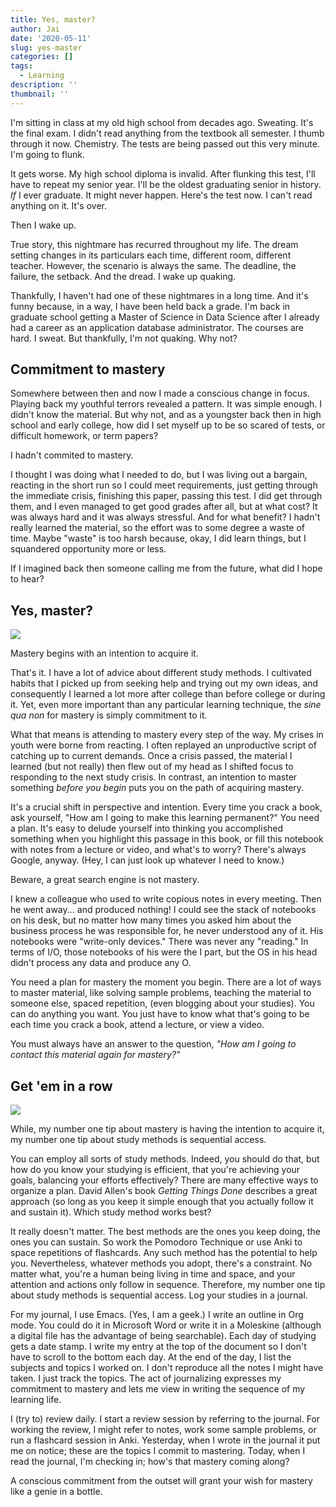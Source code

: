 ```yaml
---
title: Yes, master?
author: Jai
date: '2020-05-11'
slug: yes-master
categories: []
tags:
  - Learning
description: ''
thumbnail: ''
---
```


I'm sitting in class at my old high school from decades ago. Sweating. It's the final exam. I didn't read anything from the textbook all semester. I thumb through it now. Chemistry. The tests are being passed out this very minute. I'm going to flunk.

It gets worse. My high school diploma is invalid. After flunking this test, I'll have to repeat my senior year. I'll be the oldest graduating senior in history. *If* I ever graduate. It might never happen. Here's the test now. I can't read anything on it. It's over.

Then I wake up.

True story, this nightmare has recurred throughout my life. The dream setting changes in its particulars each time, different room, different teacher. However, the scenario is always the same. The deadline, the failure, the setback. And the dread. I wake up quaking.

Thankfully, I haven't had one of these nightmares in a long time. And it's funny because, in a way, I have been held back a grade. I'm back in graduate school getting a Master of Science in Data Science after I already had a career as an application database administrator. The courses are hard. I sweat. But thankfully, I'm not quaking. Why not?

## Commitment to mastery
Somewhere between then and now I made a conscious change in focus. Playing back my youthful terrors revealed a pattern. It was simple enough. I didn't know the material. But why not, and as a youngster back then in high school and early college, how did I set myself up to be so scared of tests, or difficult homework, or term papers?

I hadn't commited to mastery.

I thought I was doing what I needed to do, but I was living out a bargain, reacting in the short run so I could meet requirements, just getting through the immediate crisis, finishing this paper, passing this test. I did get through them, and I even managed to get good grades after all, but at what cost? It was always hard and it was always stressful. And for what benefit? I hadn't really learned the material, so the effort was to some degree a waste of time. Maybe "waste" is too harsh because, okay, I did learn things, but I squandered opportunity more or less.

If I imagined back then someone calling me from the future, what did I hope to hear?

## Yes, master?
![](https://datascience.jeffryes.net/img/yes_master.jpg)

Mastery begins with an intention to acquire it.

That's it. I have a lot of advice about different study methods. I cultivated habits that I picked up from seeking help and trying out my own ideas, and consequently I learned a lot more after college than before college or during it. Yet, even more important than any particular learning technique, the *sine qua non* for mastery is simply commitment to it.

What that means is attending to mastery every step of the way. My crises in youth were borne from reacting. I often replayed an unproductive script of catching up to current demands. Once a crisis passed, the material I learned (but not really) then flew out of my head as I shifted focus to responding to the next study crisis. In contrast, an intention to master something *before you begin* puts you on the path of acquiring mastery.

It's a crucial shift in perspective and intention. Every time you crack a book, ask yourself, "How am I going to make this learning permanent?" You need a plan. It's easy to delude yourself into thinking you accomplished something when you highlight this passage in this book, or fill this notebook with notes from a lecture or video, and what's to worry? There's always Google, anyway. (Hey, I can just look up whatever I need to know.)

Beware, a great search engine is not mastery.

I knew a colleague who used to write copious notes in every meeting. Then he went away... and produced nothing! I could see the stack of notebooks on his desk, but no matter how many times you asked him about the business process he was responsible for, he never understood any of it. His notebooks were "write-only devices." There was never any "reading." In terms of I/O, those notebooks of his were the I part, but the OS in his head didn't process any data and produce any O.

You need a plan for mastery the moment you begin. There are a lot of ways to master material, like solving sample problems, teaching the material to someone else, spaced repetition, (even blogging about your studies). You can do anything you want. You just have to know what that's going to be each time you crack a book, attend a lecture, or view a video.

You must always have an answer to the question, *"How am I going to contact this material again for mastery?"*

## Get 'em in a row
![](https://datascience.jeffryes.net/img/ducks.jpg)

While, my number one tip about mastery is having the intention to acquire it, my number one tip about study methods is sequential access.

You can employ all sorts of study methods. Indeed, you should do that, but how do you know your studying is efficient, that you're achieving your goals, balancing your efforts effectively? There are many effective ways to organize a plan. David Allen's book *Getting Things Done* describes a great approach (so long as you keep it simple enough that you actually follow it and sustain it). Which study method works best?

It really doesn't matter. The best methods are the ones you keep doing, the ones you can sustain. So work the Pomodoro Technique or use Anki to space repetitions of flashcards. Any such method has the potential to help you. Nevertheless, whatever methods you adopt, there's a constraint. No matter what, you're a human being living in time and space, and your attention and actions only follow in sequence. Therefore, my number one tip about study methods is sequential access. Log your studies in a journal.

For my journal, I use Emacs. (Yes, I am a geek.) I write an outline in Org mode. You could do it in Microsoft Word or write it in a Moleskine (although a digital file has the advantage of being searchable). Each day of studying gets a date stamp. I write my entry at the top of the document so I don't have to scroll to the bottom each day. At the end of the day, I list the subjects and topics I worked on. I don't reproduce all the notes I might have taken. I just track the topics. The act of journalizing expresses my commitment to mastery and lets me view in writing the sequence of my learning life.

I (try to) review daily. I start a review session by referring to the journal. For working the review, I might refer to notes, work some sample problems, or run a flashcard session in Anki. Yesterday, when I wrote in the journal it put me on notice; these are the topics I commit to mastering. Today, when I read the journal, I'm checking in; how's that mastery coming along?

A conscious commitment from the outset will grant your wish for mastery like a genie in a bottle.